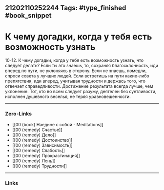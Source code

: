 21202110252244
Tags: #type_finished #book_snippet 
---
# К чему догадки, когда у тебя есть возможность узнать

 10-12. К чему догадки, когда у тебя есть возможность узнать, что следует делать? Если ты это знаешь, то, сохраняя благосклонность, иди вперед по пути, не уклоняясь в сторону. Если не знаешь, помедли, спроси совета у лучших людей. Если встретишь на пути какие-либо препятствия, иди вперед, учитывая трудности и держась того, что отвечает справедливости. Достижение результата всегда лучше, чем уклонение. Тот, кто во всем следует разуму, деятелен без суетливости, исполнен душевного веселья, не теряя уравновешенности. 

---
### Zero-Links
 - [[00 (book) Наедине с собой - Meditations]]
 - [[00 (remedy) Счастье]]
 - [[00 (remedy) Дело]]
 - [[00 (remedy) Достоинство]]
 - [[00 (remedy) Зависимость]]
 - [[00 (remedy) Слабость]]
 - [[00 (remedy) Прокрастинация]]
 - [[00 (remedy) Лень]]
 - [[00 (remedy) Трудности]]
---
### Links
